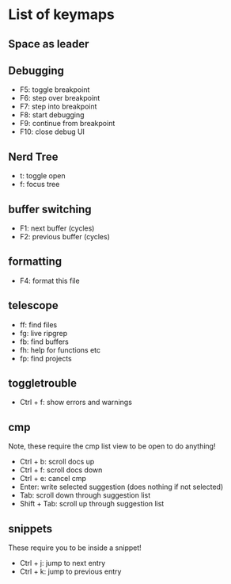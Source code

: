 # List of keymaps

## Space as leader

## Debugging
- F5: toggle breakpoint
- F6: step over breakpoint
- F7: step into breakpoint
- F8: start debugging
- F9: continue from breakpoint
- F10: close debug UI

## Nerd Tree
- t: toggle open
- f: focus tree

## buffer switching
- F1: next buffer (cycles)
- F2: previous buffer (cycles)

## formatting
- F4: format this file

## telescope
- ff: find files
- fg: live ripgrep
- fb: find buffers
- fh: help for functions etc
- fp: find projects

## toggletrouble
- Ctrl + f: show errors and warnings

## cmp
Note, these require the cmp list view to be open to do anything!
- Ctrl + b: scroll docs up
- Ctrl + f: scroll docs down
- Ctrl + e: cancel cmp
- Enter: write selected suggestion (does nothing if not selected)
- Tab: scroll down through suggestion list
- Shift + Tab: scroll up through suggestion list

## snippets
These require you to be inside a snippet!
- Ctrl + j: jump to next entry
- Ctrl + k: jump to previous entry

